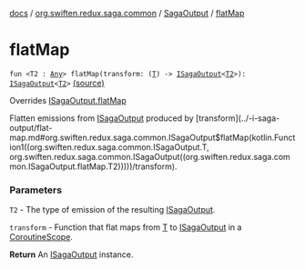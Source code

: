 [docs](../../index.md) / [org.swiften.redux.saga.common](../index.md) / [SagaOutput](index.md) / [flatMap](./flat-map.md)

# flatMap

`fun <T2 : `[`Any`](https://kotlinlang.org/api/latest/jvm/stdlib/kotlin/-any/index.html)`> flatMap(transform: (`[`T`](index.md#T)`) -> `[`ISagaOutput`](../-i-saga-output/index.md)`<`[`T2`](flat-map.md#T2)`>): `[`ISagaOutput`](../-i-saga-output/index.md)`<`[`T2`](flat-map.md#T2)`>` [(source)](https://github.com/protoman92/KotlinRedux/tree/master/common/common-saga/src/main/kotlin/org/swiften/redux/saga/common/SagaOutput.kt#L90)

Overrides [ISagaOutput.flatMap](../-i-saga-output/flat-map.md)

Flatten emissions from [ISagaOutput](../-i-saga-output/index.md) produced by [transform](../-i-saga-output/flat-map.md#org.swiften.redux.saga.common.ISagaOutput$flatMap(kotlin.Function1((org.swiften.redux.saga.common.ISagaOutput.T, org.swiften.redux.saga.common.ISagaOutput((org.swiften.redux.saga.common.ISagaOutput.flatMap.T2)))))/transform).

### Parameters

`T2` - The type of emission of the resulting [ISagaOutput](../-i-saga-output/index.md).

`transform` - Function that flat maps from [T](../-i-saga-output/index.md#T) to [ISagaOutput](../-i-saga-output/index.md) in a [CoroutineScope](#).

**Return**
An [ISagaOutput](../-i-saga-output/index.md) instance.

